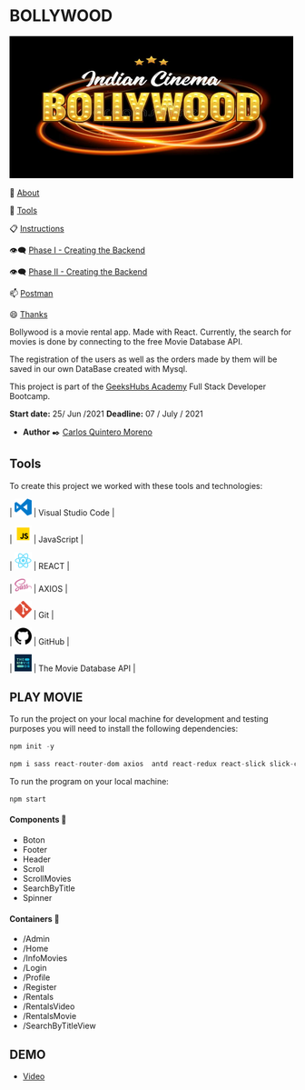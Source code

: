 # BOLLYWOOD

<img src="./src/img/bollywood.jpg" alt="Visual" width="500" height="250"/>


:speech_balloon: [About](#id1)   

:hammer: [Tools](#id2)

:clipboard: [Instructions](#id3)

:eye_speech_bubble: [Phase I - Creating the Backend](#id4)

:eye_speech_bubble: [Phase II - Creating the Backend](#id5)

:mailbox: [Postman](#id6)

:smile: [Thanks](#id7)


<a name="id1"></a>
 Bollywood is a movie rental app. Made with React.
 Currently, the search for movies is done by connecting to the free Movie Database API.

 The registration of the users as well as the orders made by them will be saved in our own DataBase created with Mysql.

 This project is part of the [GeeksHubs Academy](https://bootcamp.geekshubsacademy.com/) Full Stack Developer Bootcamp.

 **Start date:** 25/ Jun /2021
**Deadline:**  07 / July / 2021 

* **Author** ✒️  [Carlos Quintero Moreno](https://github.com/CarlosRQuinteroM)

<a name="id2"></a>

## **Tools**
To create this project we worked with these tools and technologies:


| <img src="/src/img/logovisual.png" alt="Visual" width="30"/> | Visual Studio Code |

| <img src="/src/img/javascript2.png" alt="JavaScript" width="30"/> | JavaScript | 

| <img src="/public/logo192.png" alt="HTML5" width="30"/> | REACT |

| <img src="/src/img/scss.png" alt="scss" width="30"/> | AXIOS | 

| <img src="/src/img/git.png" alt="Git" width="30"/> | Git |

| <img src="/src/img/github2.png" alt="GitHub" width="30"/> | GitHub | 

| <img src="/src/img/tmd.jpg" alt="GitHub" width="30"/> | The Movie Database API | 


## PLAY MOVIE

To run the project on your local machine for development and testing purposes you will need to install the following dependencies:


```javascript
npm init -y
```

```javascript
npm i sass react-router-dom axios  antd react-redux react-slick slick-carousel moment
```

To run the program on your local machine:
```javascript
npm start
```

#### Components 🔧
 * Boton
 * Footer
 * Header
 * Scroll
 * ScrollMovies
 * SearchByTitle
 * Spinner

 #### Containers 🔧
 * /Admin
 * /Home
 * /InfoMovies
 * /Login
 * /Profile
 * /Register
 * /Rentals
 * /RentalsVideo
 * /RentalsMovie
 * /SearchByTitleView


  ## DEMO
 *  [Video](https://vimeo.com/571006708)